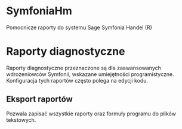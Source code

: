 # SymfoniaHm
Pomocnicze raporty do systemu Sage Symfonia Handel (R)

# Raporty diagnostyczne

Raporty diagnostyczne przeznaczone są dla zaawansowanych
wdrożeniowców Symfonii, wskazane umiejętności programistyczne.
Konfiguracja tych raportów często polega na edycji kodu.

## Eksport raportów

Pozwala zapisać wszystkie raporty oraz formuły
programu do plików tekstowych.
